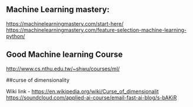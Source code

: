 ## Machine Learning mastery:

https://machinelearningmastery.com/start-here/
https://machinelearningmastery.com/feature-selection-machine-learning-python/

## Good Machine learning Course
http://www.cs.nthu.edu.tw/~shwu/courses/ml/


##curse of dimensionality

Wiki link - https://en.wikipedia.org/wiki/Curse_of_dimensionalit
https://soundcloud.com/applied-ai-course/email-fast-ai-blog/s-bAKiR


